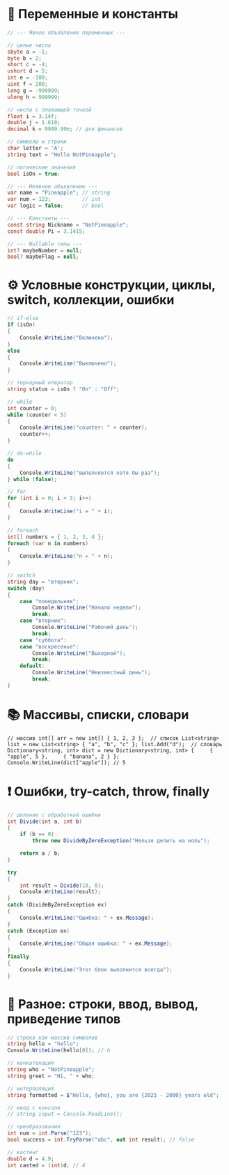 ```table-of-contents
```
# 🔧 Переменные и константы
```csharp
// --- Явное объявление переменных ---

// целые числа
sbyte a = -1;
byte b = 2;
short c = -4;
ushort d = 5;
int e = -100;
uint f = 200;
long g = -999999;
ulong h = 999999;

// числа с плавающей точкой
float i = 3.14f;
double j = 1.618;
decimal k = 9999.99m; // для финансов

// символы и строки
char letter = 'A';
string text = "Hello NotPineapple";

// логические значения
bool isOn = true;

// --- Неявное объявление ---
var name = "Pineapple"; // string
var num = 123;          // int
var logic = false;      // bool

// --- Константы ---
const string Nickname = "NotPineapple";
const double Pi = 3.1415;

// --- Nullable типы ---
int? maybeNumber = null;
bool? maybeFlag = null;
```

# ⚙️ Условные конструкции, циклы, switch, коллекции, ошибки
```csharp
// if-else
if (isOn)
{
    Console.WriteLine("Включено");
}
else
{
    Console.WriteLine("Выключено");
}

// тернарный оператор
string status = isOn ? "On" : "Off";

// while
int counter = 0;
while (counter < 5)
{
    Console.WriteLine("counter: " + counter);
    counter++;
}

// do-while
do
{
    Console.WriteLine("выполняется хотя бы раз");
} while (false);

// for
for (int i = 0; i < 3; i++)
{
    Console.WriteLine("i = " + i);
}

// foreach
int[] numbers = { 1, 2, 3, 4 };
foreach (var n in numbers)
{
    Console.WriteLine("n = " + n);
}

// switch
string day = "вторник";
switch (day)
{
    case "понедельник":
        Console.WriteLine("Начало недели");
        break;
    case "вторник":
        Console.WriteLine("Рабочий день");
        break;
    case "суббота":
    case "воскресенье":
        Console.WriteLine("Выходной");
        break;
    default:
        Console.WriteLine("Неизвестный день");
        break;
}
```
# 📚 Массивы, списки, словари
`// массив int[] arr = new int[] { 1, 2, 3 };  // список List<string> list = new List<string> { "a", "b", "c" }; list.Add("d");  // словарь Dictionary<string, int> dict = new Dictionary<string, int> {     { "apple", 5 },     { "banana", 2 } };  Console.WriteLine(dict["apple"]); // 5`

# ❗ Ошибки, try-catch, throw, finally

```csharp
// деление с обработкой ошибки
int Divide(int a, int b)
{
    if (b == 0)
        throw new DivideByZeroException("Нельзя делить на ноль");

    return a / b;
}

try
{
    int result = Divide(10, 0);
    Console.WriteLine(result);
}
catch (DivideByZeroException ex)
{
    Console.WriteLine("Ошибка: " + ex.Message);
}
catch (Exception ex)
{
    Console.WriteLine("Общая ошибка: " + ex.Message);
}
finally
{
    Console.WriteLine("Этот блок выполнится всегда");
}

```

# 🧰 Разное: строки, ввод, вывод, приведение типов
```csharp
// строка как массив символов
string hello = "hello";
Console.WriteLine(hello[0]); // h

// конкатенация
string who = "NotPineapple";
string greet = "Hi, " + who;

// интерполяция
string formatted = $"Hello, {who}, you are {2025 - 2000} years old";

// ввод с консоли
// string input = Console.ReadLine();

// преобразования
int num = int.Parse("123");
bool success = int.TryParse("abc", out int result); // false

// кастинг
double d = 4.9;
int casted = (int)d; // 4

```